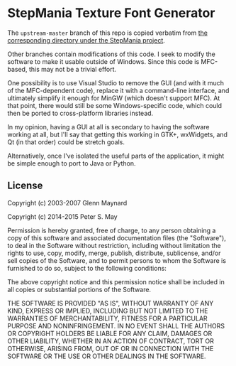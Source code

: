 StepMania Texture Font Generator
================================

The `upstream-master` branch of this repo is copied verbatim from [the corresponding directory under the StepMania project](https://github.com/stepmania/stepmania/tree/master/src/Texture%20Font%20Generator).

Other branches contain modifications of this code. I seek to modify the software to make it usable outside of Windows. Since this code is MFC-based, this may not be a trivial effort.

One possibility is to use Visual Studio to remove the GUI (and with it much of the MFC-dependent code), replace it with a command-line interface, and ultimately simplify it enough for MinGW (which doesn't support MFC). At that point, there would still be some Windows-specific code, which could then be ported to cross-platform libraries instead.

In my opinion, having a GUI at all is secondary to having the software working at all, but I'll say that getting this working in GTK+, wxWidgets, and Qt (in that order) could be stretch goals.

Alternatively, once I've isolated the useful parts of the application, it might be simple enough to port to Java or Python.

License
-------

Copyright (c) 2003-2007 Glenn Maynard

Copyright (c) 2014-2015 Peter S. May

Permission is hereby granted, free of charge, to any person obtaining a copy of this software and associated documentation files (the "Software"), to deal in the Software without restriction, including without limitation the rights to use, copy, modify, merge, publish, distribute, sublicense, and/or sell copies of the Software, and to permit persons to whom the Software is furnished to do so, subject to the following conditions:

The above copyright notice and this permission notice shall be included in all copies or substantial portions of the Software.

THE SOFTWARE IS PROVIDED "AS IS", WITHOUT WARRANTY OF ANY KIND, EXPRESS OR IMPLIED, INCLUDING BUT NOT LIMITED TO THE WARRANTIES OF MERCHANTABILITY, FITNESS FOR A PARTICULAR PURPOSE AND NONINFRINGEMENT. IN NO EVENT SHALL THE AUTHORS OR COPYRIGHT HOLDERS BE LIABLE FOR ANY CLAIM, DAMAGES OR OTHER LIABILITY, WHETHER IN AN ACTION OF CONTRACT, TORT OR OTHERWISE, ARISING FROM, OUT OF OR IN CONNECTION WITH THE SOFTWARE OR THE USE OR OTHER DEALINGS IN THE SOFTWARE.
